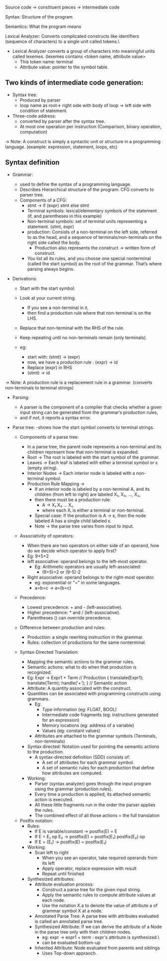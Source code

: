 Source code -> constituent pieces -> intermediate code

Syntax: Structure of the program

Semantics: What the program means

Lexical Analyzer: Converts complicated constructs like identifiers (sequence of characters) to a single unit called tokens.\
* Lexical Analyzer converts a group of characters into meaningful units called lexemes. (lexemes contains <token name, attribute value>
    - This token name: terminal
    - Attribute value: pointer to the symbol table.  

Two kinds of intermediate code generation:
-
* Syntax tree:
  - Produced by parser
  - loop name as root-> right side with body of loop -> left side with condition of statement.
* Three-code address:
  - converted by parser after the syntax tree. 
  - At most one operation per instruction (Comparison, binary operation, computation)

-> Note: A construct is simply a syntactic unit or structure in a programming language. (example: expression, statement, loops, etc)

Syntax definition
-
* Grammar:
  - used to define the syntax of a programming language.
  - Describes Hierarchical structure of the program: CFG converts to parser tree.
  * Components of a CFG:
    - stmt -> if (expr) stmt else stmt
    - Terminal symbols: lexical/elementary symbols of the statement (if, and parentheses in this example)
    - Non-terminal symbols: set of terminal units representing a statement. (stmt, expr)
    - production: Consists of a non-terminal on the left side, referred to as the head, and a sequence of terminals/non-terminals on the right side called the body.
      - Production also represents the construct -> written form of construct.
    - You list all its rules, and you choose one special nonterminal (called the start symbol) as the root of the grammar. That’s where parsing always begins.

* Derivations:
  - Start with the start symbol.
  - Look at your current string.
    - If you see a non-terminal in it,
    - then find a production rule where that non-terminal is on the LHS.
  - Replace that non-terminal with the RHS of the rule.
  - Keep repeating until no non-terminals remain (only terminals).

  - eg:
    - start with: (stmt) -> (expr)
    - now, we have a production rule : (expr) -> id
    - Replace (expr) in RHS
    - (stmt) -> id

-> Note: A production rule is a replacement rule in a grammar. (converts non-terminals to terminal strings)

  * Parsing:
    - A parser is the component of a compiler that checks whether a given input string can be generated from the grammar’s production rules,
    - and if not, it reports a syntax error.

  * Parse tree:
    -shows how the start symbol converts to terminal strings.
    * Components of a parse tree:
      - In a parse tree, the parent node represents a non-terminal and its children represent how that non-terminal is expanded.
      - Root → The root is labeled with the start symbol of the grammar.
      - Leaves → Each leaf is labeled with either a terminal symbol or ε (empty string).
      - Interior Nodes → Each interior node is labeled with a non-terminal symbol.
      - Production Rule Mapping →
        - If an interior node is labeled by a non-terminal A, and its children (from left to right) are labeled X₁, X₂, …, Xₙ,
        - then there must be a production rule:
           - A → X₁ X₂ … Xₙ
           - where each Xᵢ is either a terminal or non-terminal.
        - Special case: If the production is A → ε, then the node labeled A has a single child labeled ε.
        - Note -> the parse tree varies from input to input.
    * Associativity of operators:
      - When there are two operators on either side of an operand, how do we decide which operator to apply first?
      - Eg: 9+5+2
      - left associative: operand belongs to the left-most operator.
        - Eg: Arithmetic operators are usually left-associated:
          - (9+5)+2 or (9-5)-2
      - Right associative: operand belongs to the right-most operator.
        - eg: exponential or "=" in some languages.
        - a=b=c -> a=(b=c)
    * Precedence:
      - Lowest precedence: + and - (left-associative).
      - Higher precedence: * and / (left-associative).
      - Parentheses () can override precedence.
        
    * Difference between production and rules:
      - Production: a single rewriting instruction in the grammar.
      - Rules: collection of productions for the same nonterminal.
    * Syntax-Directed Translation:
      - Mapping the semantic actions to the grammar rules.
      - Semantic actions: what to do when that production is recognized.
      - Eg:
        Expr → Expr1 + Term  // Production
       { translate(Expr1);
         translate(Term);
         handle('+'); }  // Semantic action
      - Attribute: A quantity associated with the construct.
      - Quantities can be associated with programming constructs using grammars.
        - Eg:
            - Type information (eg: FLOAT, BOOL)
            - Intermediate code fragments (eg: instructions generated for an expression)
            - Memory locations (eg: address of a variable)
            - Values (eg: constant values)
        - Attributes are attached to the grammar symbols (Terminals, non-terminals) 
      - Syntax directed: Notation used for pointing the semantic actions to the production.
        - A syntax-directed definition (SDD) consists of:
          - A set of attributes for each grammar symbol.
          - A set of semantic rules for each production that define how attributes are computed.
      - Working:
        - Parser (syntax analyzer) goes through the input program using the grammar (production rules).
        - Every time a production is applied, its attached semantic action is executed.
        - All these little fragments run in the order the parser applies the rules.
        - The combined effect of all those actions = the full translation
    - Postfix notation:
      - Rules:
        - If E is variable/constant → postfix(E) = E
        - If E = E₁ op E₂ → postfix(E) = postfix(E₁) postfix(E₂) op
        - If E = (E₁) → postfix(E) = postfix(E₁)
      - Working:
        - Scan left to right
            - When you see an operator, take required operands from its left
            - Apply operator, replace expression with result
            - Repeat until finished
      - Synthesized attributes:
        - Attribute evaluation process:
          - Construct a parse tree for the given input string.
          - Apply the semantic rules to compute attribute values at each node.
          - Use the notation X.a to denote the value of attribute a of grammar symbol X at a node.
        - Annotated Parse Tree: A parse tree with attributes evaluated is called an annotated parse tree.
        - Synthesized Attribute: If we can derive the attribute of a Node in the parse tree only with their children nodes.
          - eg: expr -> expr1 + term : expr's attirbute is synthesized.\
          - can be evaluated bottom-up
        - Inherited Attribute: Node evaluated from parents and siblings
          - Uses Top-down appraoch.
    
  

